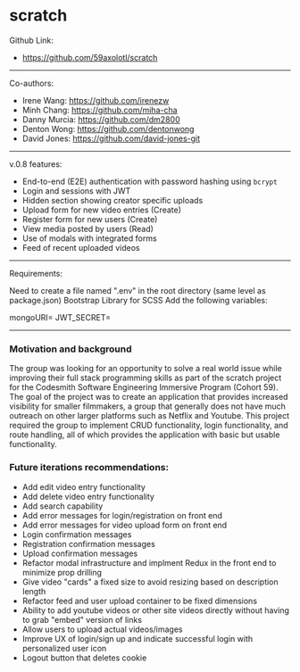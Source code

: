 # scratch

Github Link:

- https://github.com/59axolotl/scratch

-----------------------

Co-authors:

- Irene Wang: https://github.com/irenezw
- Minh Chang: https://github.com/miha-cha
- Danny Murcia: https://github.com/dm2800
- Denton Wong: https://github.com/dentonwong
- David Jones: https://github.com/david-jones-git

-----------------------

v.0.8 features:

- End-to-end (E2E) authentication with password hashing using `bcrypt`
- Login and sessions with JWT
- Hidden section showing creator specific uploads
- Upload form for new video entries (Create)
- Register form for new users (Create)
- View media posted by users (Read)
- Use of modals with integrated forms
- Feed of recent uploaded videos

----------------------
Requirements:

Need to create a file named ".env" in the root directory (same level as package.json)
Bootstrap Library for SCSS
Add the following variables:

mongoURI=
JWT_SECRET=

----------------------

### Motivation and background

The group was looking for an opportunity to solve a real world issue while improving their full stack programming skills as part of the scratch project for the Codesmith Software Engineering Immersive Program (Cohort 59). The goal of the project was to create an application that provides increased visibility for smaller filmmakers, a group that generally does not have much outreach on other larger platforms such as Netflix and Youtube. This project required the group to implement CRUD functionality, login functionality, and route handling, all of which provides the application with basic but usable functionality. 

### Future iterations recommendations:

- Add edit video entry functionality
- Add delete video entry functionality 
- Add search capability
- Add error messages for login/registration on front end 
- Add error messages for video upload form on front end 
- Login confirmation messages
- Registration confirmation messages
- Upload confirmation messages
- Refactor modal infrastructure and implment Redux in the front end to minimize prop drilling
- Give video "cards" a fixed size to avoid resizing based on description length 
- Refactor feed and user upload container to be fixed dimensions 
- Ability to add youtube videos or other site videos directly without having to grab "embed" version of links
- Allow users to upload actual videos/images
- Improve UX of login/sign up and indicate successful login with personalized user icon
- Logout button that deletes cookie